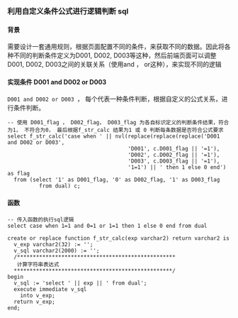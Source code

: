 ### 利用自定义条件公式进行逻辑判断 sql

#### 背景

​         需要设计一套通用规则，根据页面配置不同的条件，来获取不同的数据。因此将各种不同的判断条件定义为D001, D002, D003等这种，然后前端页面可以调整D001, D002, D003之间的关联关系（使用and ， or这种），来实现不同的逻辑

#### 实现条件 D001 and D002 or D003

`D001 and D002 or D003 `， 每个代表一种条件判断，根据自定义的公式关系，进行条件判断。

```
-- 使用 D001_flag ， D002_flag， D003_flag 为各自标识定义的判断条件结果，符合为1， 不符合为0， 最后根据f_str_calc 结果为1 或 0 判断每条数据是否符合公式要求
select f_str_calc('case when ' || nvl(replace(replace(replace('D001 and D002 or D003',
                                      'D001', c.D001_flag || '=1'),
                                      'D002', c.D002_flag || '=1'),                                          
                                      'D003', c.D003_flag || '=1'),
                                      '1=1') || ' then 1 else 0 end') as flag
  from (select '1' as D001_flag, '0' as D002_flag, '1' as D003_flag
          from dual) c;
```

#### 函数

```
-- 传入函数的执行sql逻辑
select case when 1=1 and 0=1 or 1=1 then 1 else 0 end from dual

create or replace function f_str_calc(exp varchar2) return varchar2 is
  v_exp varchar2(32) := '';
  v_sql varchar2(2000) := '';
  /**************************************************
   计算字符串表达式
  **************************************************/
begin
  v_sql := 'select ' || exp || ' from dual';
  execute immediate v_sql
    into v_exp;
  return v_exp;
end;
```

